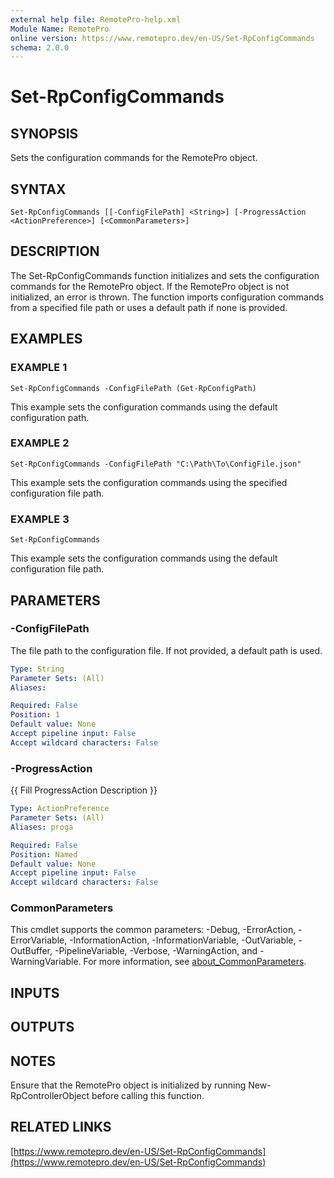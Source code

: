 ```yaml
---
external help file: RemotePro-help.xml
Module Name: RemotePro
online version: https://www.remotepro.dev/en-US/Set-RpConfigCommands
schema: 2.0.0
---
```


# Set-RpConfigCommands

## SYNOPSIS
Sets the configuration commands for the RemotePro object.

## SYNTAX

```
Set-RpConfigCommands [[-ConfigFilePath] <String>] [-ProgressAction <ActionPreference>] [<CommonParameters>]
```

## DESCRIPTION
The Set-RpConfigCommands function initializes and sets the configuration
commands for the RemotePro object.
If the RemotePro object is not initialized,
an error is thrown.
The function imports configuration commands from a specified
file path or uses a default path if none is provided.

## EXAMPLES

### EXAMPLE 1
```
Set-RpConfigCommands -ConfigFilePath (Get-RpConfigPath)
```

This example sets the configuration commands using the default configuration path.

### EXAMPLE 2
```
Set-RpConfigCommands -ConfigFilePath "C:\Path\To\ConfigFile.json"
```

This example sets the configuration commands using the specified configuration
file path.

### EXAMPLE 3
```
Set-RpConfigCommands
```

This example sets the configuration commands using the default configuration
file path.

## PARAMETERS

### -ConfigFilePath
The file path to the configuration file.
If not provided, a default path is used.

```yaml
Type: String
Parameter Sets: (All)
Aliases:

Required: False
Position: 1
Default value: None
Accept pipeline input: False
Accept wildcard characters: False
```

### -ProgressAction
{{ Fill ProgressAction Description }}

```yaml
Type: ActionPreference
Parameter Sets: (All)
Aliases: proga

Required: False
Position: Named
Default value: None
Accept pipeline input: False
Accept wildcard characters: False
```

### CommonParameters
This cmdlet supports the common parameters: -Debug, -ErrorAction, -ErrorVariable, -InformationAction, -InformationVariable, -OutVariable, -OutBuffer, -PipelineVariable, -Verbose, -WarningAction, and -WarningVariable. For more information, see [about_CommonParameters](http://go.microsoft.com/fwlink/?LinkID=113216).

## INPUTS

## OUTPUTS

## NOTES
Ensure that the RemotePro object is initialized by running New-RpControllerObject
before calling this function.

## RELATED LINKS

[https://www.remotepro.dev/en-US/Set-RpConfigCommands](https://www.remotepro.dev/en-US/Set-RpConfigCommands)

